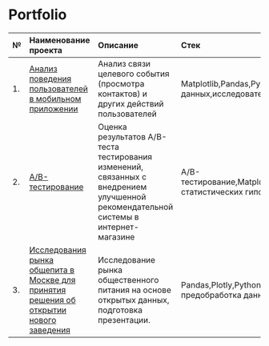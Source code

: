 # Portfolio

|№| Наименование проекта	   | Описание       |Стек                                              |
|:--|:--------------------------------------|:--------------------------| :--------------------------------------------|
|1.| [Анализ поведения пользователей в мобильном приложении](https://github.com/zhukzhuk/Portfolio/blob/main/Mobile%20app) |Анализ связи  целевого события (просмотра контактов) и других действий пользователей|            Matplotlib,Pandas,Python,визуализация данных,исследовательский анализ данных |
|2.| [A/B-тестирование](https://github.com/zhukzhuk/Portfolio/blob/main/AB%20test)|Оценка результатов A/B-теста тестирования изменений, связанных с внедрением улучшенной рекомендательной системы в интернет-магазине|            A/B-тестирование,Matplotlib,Pandas,Python,SciPy,проверка статистических гипотез |                 
|3.| [Исследования рынка общепита в Москве для принятия решения об открытии нового заведения](https://github.com/zhukzhuk/Portfolio/blob/main/Moskow%20food%20service)|Исследование рынка общественного питания на основе открытых данных, подготовка презентации.|            Pandas,Plotly,Python,Seaborn,визуализация данных, предобработка данных |


